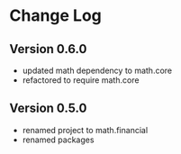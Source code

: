 Change Log
==========

Version 0.6.0
-------------
* updated math dependency to math.core
* refactored to require math.core

Version 0.5.0
-------------
* renamed project to math.financial
* renamed packages
